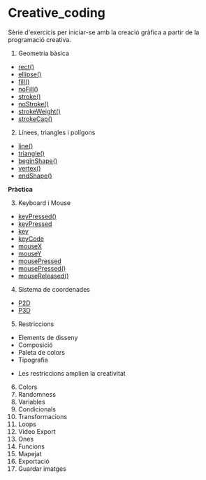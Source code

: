 # Creative_coding

Sèrie d'exercicis per iniciar-se amb la creació gràfica 
a partir de la programació creativa.

1. Geometria bàsica
* [rect()](https://processing.org/reference/rect_.html)
* [ellipse()](https://processing.org/reference/ellipse_.html)
* [fill()](https://processing.org/reference/fill_.html)
* [noFill()](https://processing.org/reference/noFill_.html)
* [stroke()](https://processing.org/reference/stroke_.html)
* [noStroke()](https://processing.org/reference/noStroke_.html)
* [strokeWeight()](https://processing.org/reference/strokeWeight_.html)
* [strokeCap()](https://processing.org/reference/strokeCap_.html)
2. Línees, triangles i polígons
* [line()](https://processing.org/reference/line_.html)
* [triangle()](https://processing.org/reference/triangle_.html)
* [beginShape()](https://www.processing.org/reference/beginShape_.html)
* [vertex()](https://www.processing.org/reference/vertex_.html)
* [endShape()](https://www.processing.org/reference/endShape_.html)

__Pràctica__

3. Keyboard i Mouse
* [keyPressed()](https://www.processing.org/reference/keyPressed_.html)
* [keyPressed](https://www.processing.org/reference/keyPressed.html)
* [key](https://www.processing.org/reference/key.html)
* [keyCode](https://www.processing.org/reference/keyCode.html)
* [mouseX](https://www.processing.org/reference/mouseX.html)
* [mouseY](https://www.processing.org/reference/mouseY.html)
* [mousePressed](https://www.processing.org/reference/mousePressed.html)
* [mousePressed()](https://www.processing.org/reference/mousePressed_.html)
* [mouseReleased()](https://www.processing.org/reference/mouseReleased_.html)

4. Sistema de coordenades
* [P2D](https://processing.org/reference/size_.html)
* [P3D](https://processing.org/tutorials/p3d/)

5. Restriccions 
* Elements de disseny
* Composició 
* Paleta de colors
* Tipografia

- Les restriccions amplien la creativitat

6. Colors
7. Randomness
8. Variables
9. Condicionals
10. Transformacions
11. Loops
12. Video Export
13. Ones
14. Funcions
15. Mapejat
16. Exportació
17. Guardar imatges
